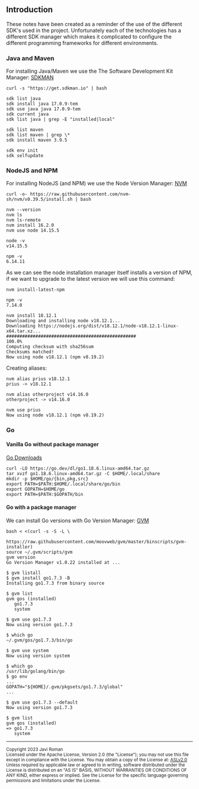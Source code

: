 ## Introduction

These notes have been created as a reminder of the use of the different SDK's
used in the project. Unfortunately each of the technologies has a different SDK
manager which makes it complicated to configure the different programming
frameworks for different environments.

### Java and Maven

For installing Java/Maven we use the The Software Development Kit Manager:
[SDKMAN](https://sdkman.io)

```
curl -s "https://get.sdkman.io" | bash
```

```
sdk list java
sdk install java 17.0.9-tem
sdk use java java 17.0.9-tem
sdk current java
sdk list java | grep -E "installed|local"

sdk list maven
sdk list maven | grep \*
sdk install maven 3.9.5

sdk env init
sdk selfupdate
```

### NodeJS and NPM

For installing NodeJS (and NPM) we use the Node Version Manager:
[NVM](https://github.com/nvm-sh/nvm#install--update-script)

```
curl -o- https://raw.githubusercontent.com/nvm-sh/nvm/v0.39.5/install.sh | bash
```
```
nvm --version
nvm ls
nvm ls-remote
nvm install 16.2.0
nvm use node 14.15.5

node -v
v14.15.5

npm -v
6.14.11
```

As we can see the node installation manager itself installs a version of NPM, 
if we want to upgrade to the latest version we will use this command:

```
nvm install-latest-npm

npm -v
7.14.0

nvm install 18.12.1
Downloading and installing node v18.12.1...
Downloading https://nodejs.org/dist/v18.12.1/node-v18.12.1-linux-x64.tar.xz...
#################################################
100.0%
Computing checksum with sha256sum
Checksums matched!
Now using node v18.12.1 (npm v8.19.2)
```
Creating aliases:

```
nvm alias prius v18.12.1
prius -> v18.12.1

nvm alias otherproject v14.16.0
otherproject -> v14.16.0

nvm use prius
Now using node v18.12.1 (npm v8.19.2)
```

### Go

#### Vanilla Go without package manager

[Go Downloads](https://go.dev/dl/)
```
curl -LO https://go.dev/dl/go1.18.6.linux-amd64.tar.gz
tar xvzf go1.18.6.linux-amd64.tar.gz -C $HOME/.local/share
mkdir -p $HOME/go/{bin,pkg,src}
export PATH=$PATH:$HOME/.local/share/go/bin
export GOPATH=$HOME/go
export PATH=$PATH:$GOPATH/bin
```

#### Go with a package manager

We can install Go versions with Go Version Manager:
[GVM](https://github.com/moovweb/gvm)

```
bash < <(curl -s -S -L \
    https://raw.githubusercontent.com/moovweb/gvm/master/binscripts/gvm-installer)
source ~/.gvm/scripts/gvm
gvm version
Go Version Manager v1.0.22 installed at ...

$ gvm listall
$ gvm install go1.7.3 -B
Installing go1.7.3 from binary source

$ gvm list
gvm gos (installed)
   go1.7.3
   system

$ gvm use go1.7.3
Now using version go1.7.3

$ which go
~/.gvm/gos/go1.7.3/bin/go

$ gvm use system
Now using version system

$ which go
/usr/lib/golang/bin/go
$ go env
...
GOPATH="${HOME}/.gvm/pkgsets/go1.7.3/global"
...

$ gvm use go1.7.3 --default
Now using version go1.7.3

$ gvm list
gvm gos (installed)
=> go1.7.3
   system
```

---
<sub>
Copyright 2023 Javi Roman
<br>
Licensed under the Apache License, Version 2.0 (the "License");
you may not use this file except in compliance with the License.
You may obtain a copy of the License at: 
<a href="https://www.apache.org/licenses/LICENSE-2.0">ASLv2.0</a>
 Unless required by applicable law or agreed to in writing, software
distributed under the License is distributed on an "AS IS" BASIS,
WITHOUT WARRANTIES OR CONDITIONS OF ANY KIND, either express or implied.
See the License for the specific language governing permissions and
limitations under the License.

